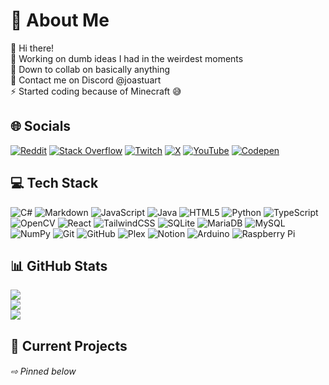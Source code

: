 # 💫 About Me
👋 Hi there!<br>🔭 Working on dumb ideas I had in the weirdest moments<br>👯 Down to collab on basically anything<br>💬 Contact me on Discord @joastuart<br>⚡ Started coding because of Minecraft 😅


## 🌐 Socials
[![Reddit](https://img.shields.io/badge/Reddit-%23FF4500.svg?logo=Reddit&logoColor=white)](https://reddit.com/user/u/JoaStuart) [![Stack Overflow](https://img.shields.io/badge/-Stackoverflow-FE7A16?logo=stack-overflow&logoColor=white)](https://stackoverflow.com/users/13859765) [![Twitch](https://img.shields.io/badge/Twitch-%239146FF.svg?logo=Twitch&logoColor=white)](https://twitch.tv/@joajdx) [![X](https://img.shields.io/badge/X-black.svg?logo=X&logoColor=white)](https://x.com/@JoaStuart) [![YouTube](https://img.shields.io/badge/YouTube-%23FF0000.svg?logo=YouTube&logoColor=white)](https://youtube.com/@@joajd) [![Codepen](https://img.shields.io/badge/Codepen-000000?style=for-the-badge&logo=codepen&logoColor=white)](https://codepen.io/@Joa-the-styleful) 

## 💻 Tech Stack
![C#](https://img.shields.io/badge/c%23-%23239120.svg?style=flat&logo=csharp&logoColor=white) ![Markdown](https://img.shields.io/badge/markdown-%23000000.svg?style=flat&logo=markdown&logoColor=white) ![JavaScript](https://img.shields.io/badge/javascript-%23323330.svg?style=flat&logo=javascript&logoColor=%23F7DF1E) ![Java](https://img.shields.io/badge/java-%23ED8B00.svg?style=flat&logo=openjdk&logoColor=white) ![HTML5](https://img.shields.io/badge/html5-%23E34F26.svg?style=flat&logo=html5&logoColor=white) ![Python](https://img.shields.io/badge/python-3670A0?style=flat&logo=python&logoColor=ffdd54) ![TypeScript](https://img.shields.io/badge/typescript-%23007ACC.svg?style=flat&logo=typescript&logoColor=white) ![OpenCV](https://img.shields.io/badge/opencv-%23white.svg?style=flat&logo=opencv&logoColor=white) ![React](https://img.shields.io/badge/react-%2320232a.svg?style=flat&logo=react&logoColor=%2361DAFB) ![TailwindCSS](https://img.shields.io/badge/tailwindcss-%2338B2AC.svg?style=flat&logo=tailwind-css&logoColor=white) ![SQLite](https://img.shields.io/badge/sqlite-%2307405e.svg?style=flat&logo=sqlite&logoColor=white) ![MariaDB](https://img.shields.io/badge/MariaDB-003545?style=flat&logo=mariadb&logoColor=white) ![MySQL](https://img.shields.io/badge/mysql-4479A1.svg?style=flat&logo=mysql&logoColor=white) ![NumPy](https://img.shields.io/badge/numpy-%23013243.svg?style=flat&logo=numpy&logoColor=white) ![Git](https://img.shields.io/badge/git-%23F05033.svg?style=flat&logo=git&logoColor=white) ![GitHub](https://img.shields.io/badge/github-%23121011.svg?style=flat&logo=github&logoColor=white) ![Plex](https://img.shields.io/badge/plex-%23E5A00D.svg?style=flat&logo=plex&logoColor=white) ![Notion](https://img.shields.io/badge/Notion-%23000000.svg?style=flat&logo=notion&logoColor=white) ![Arduino](https://img.shields.io/badge/-Arduino-00979D?style=flat&logo=Arduino&logoColor=white) ![Raspberry Pi](https://img.shields.io/badge/-RaspberryPi-C51A4A?style=flat&logo=Raspberry-Pi)
## 📊 GitHub Stats
![](https://github-readme-stats.vercel.app/api?username=JoaStuart&theme=transparent&hide_border=false&include_all_commits=true&count_private=true)<br/>
![](https://github-readme-streak-stats.herokuapp.com/?user=JoaStuart&theme=transparent&hide_border=false)<br/>
![](https://github-readme-stats.vercel.app/api/top-langs/?username=JoaStuart&theme=transparent&hide_border=false&include_all_commits=true&count_private=true&layout=compact)

## 📁 Current Projects

###### ⇨ Pinned below

<!-- Proudly created with GPRM ( https://gprm.itsvg.in ) -->
